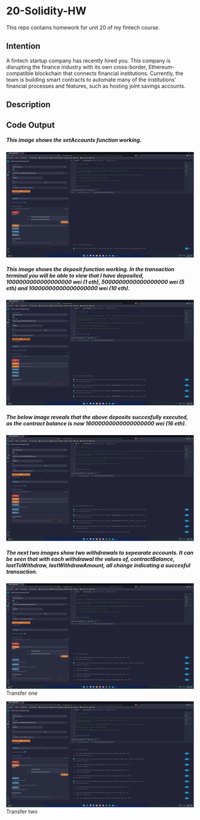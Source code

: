 # 20-Solidity-HW
This repo contains homework for unit 20 of my fintech course.

## Intention
A fintech startup company has recently hired you. This company is disrupting the finance industry with its own cross-border, Ethereum-compatible blockchain that connects financial institutions. Currently, the team is building smart contracts to automate many of the institutions’ financial processes and features, such as hosting joint savings accounts.

## Description


## Code Output
##### This image shows the setAccounts function working.
![](https://raw.githubusercontent.com/TRU-K/20-Solidity-HW/main/Images/setAccounts_function.png)

##### This image shows the deposit function working. In the transaction terminal you will be able to view that I have deposited, 1000000000000000000 wei (1 eth), 5000000000000000000 wei (5 eth) and 10000000000000000000 wei (10 eth).
![](https://raw.githubusercontent.com/TRU-K/20-Solidity-HW/main/Images/deposit_wei.png)

##### The below image reveals that the above deposits succesfully executed, as the contract balance is now 16000000000000000000 wei (16 eth).
![](https://raw.githubusercontent.com/TRU-K/20-Solidity-HW/main/Images/contractBalance_function.png)

##### The next two images show two withdrawals to sepearate accounts. It can be seen that with each withdrawal the values of, contractBalance, lastToWithdraw, lastWithdrawAmount, all change indicating a succesful transaction.
![](https://raw.githubusercontent.com/TRU-K/20-Solidity-HW/main/Images/first_withdrawal.png)
Transfer one

![](https://raw.githubusercontent.com/TRU-K/20-Solidity-HW/main/Images/second_withdrawal.png)
Transfer two

